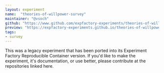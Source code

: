 ```yaml
---
layout: experiment
name:  "theories-of-willpower-survey"
maintainer: "@vsoch"
github: "https://www.github.com/expfactory-experiments/theories-of-willpower-survey"
preview: "https://expfactory-experiments.github.io/theories-of-willpower-survey"
tags:
- survey
---
```


This was a legacy experiment that has been ported into its Experiment Factory Reproducible Container version. If you'd like to make the experiment, it's documentation, or use better, please contribute at the repositories linked here.
